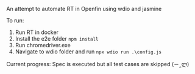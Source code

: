 An attempt to automate RT in Openfin using wdio and jasmine

To run:
1. Run RT in docker
2. Install the e2e folder `npm install`
3. Run chromedriver.exe
4. Navigate to wdio folder and run `npx wdio run .\config.js`

Current progress:
Spec is executed but all test cases are skipped (－‸ლ)